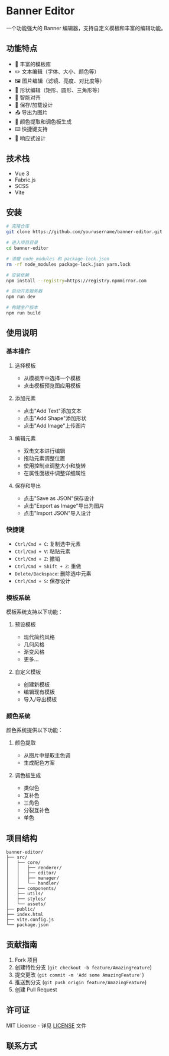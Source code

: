 # Banner Editor

一个功能强大的 Banner 编辑器，支持自定义模板和丰富的编辑功能。

## 功能特点

- 🎨 丰富的模板库
- ✏️ 文本编辑（字体、大小、颜色等）
- 🖼️ 图片编辑（滤镜、亮度、对比度等）
- 📐 形状编辑（矩形、圆形、三角形等）
- 🎯 智能对齐
- 💾 保存/加载设计
- 📤 导出为图片
- 🎨 颜色提取和调色板生成
- ⌨️ 快捷键支持
- 📱 响应式设计

## 技术栈

- Vue 3
- Fabric.js
- SCSS
- Vite

## 安装

```bash
# 克隆仓库
git clone https://github.com/yourusername/banner-editor.git

# 进入项目目录
cd banner-editor

# 清理 node_modules 和 package-lock.json
rm -rf node_modules package-lock.json yarn.lock

# 安装依赖
npm install --registry=https://registry.npmmirror.com

# 启动开发服务器
npm run dev

# 构建生产版本
npm run build
```

## 使用说明

### 基本操作

1. 选择模板
   - 从模板库中选择一个模板
   - 点击模板预览图应用模板

2. 添加元素
   - 点击"Add Text"添加文本
   - 点击"Add Shape"添加形状
   - 点击"Add Image"上传图片

3. 编辑元素
   - 双击文本进行编辑
   - 拖动元素调整位置
   - 使用控制点调整大小和旋转
   - 在属性面板中调整详细属性

4. 保存和导出
   - 点击"Save as JSON"保存设计
   - 点击"Export as Image"导出为图片
   - 点击"Import JSON"导入设计

### 快捷键

- `Ctrl/Cmd + C`: 复制选中元素
- `Ctrl/Cmd + V`: 粘贴元素
- `Ctrl/Cmd + Z`: 撤销
- `Ctrl/Cmd + Shift + Z`: 重做
- `Delete/Backspace`: 删除选中元素
- `Ctrl/Cmd + S`: 保存设计

### 模板系统

模板系统支持以下功能：

1. 预设模板
   - 现代简约风格
   - 几何风格
   - 渐变风格
   - 更多...

2. 自定义模板
   - 创建新模板
   - 编辑现有模板
   - 导入/导出模板

### 颜色系统

颜色系统提供以下功能：

1. 颜色提取
   - 从图片中提取主色调
   - 生成配色方案

2. 调色板生成
   - 类似色
   - 互补色
   - 三角色
   - 分裂互补色
   - 单色

## 项目结构

```
banner-editor/
├── src/
│   ├── core/
│   │   ├── renderer/
│   │   ├── editor/
│   │   ├── manager/
│   │   └── handler/
│   ├── components/
│   ├── utils/
│   ├── styles/
│   └── assets/
├── public/
├── index.html
├── vite.config.js
└── package.json
```

## 贡献指南

1. Fork 项目
2. 创建特性分支 (`git checkout -b feature/AmazingFeature`)
3. 提交更改 (`git commit -m 'Add some AmazingFeature'`)
4. 推送到分支 (`git push origin feature/AmazingFeature`)
5. 创建 Pull Request

## 许可证

MIT License - 详见 [LICENSE](LICENSE) 文件

## 联系方式



